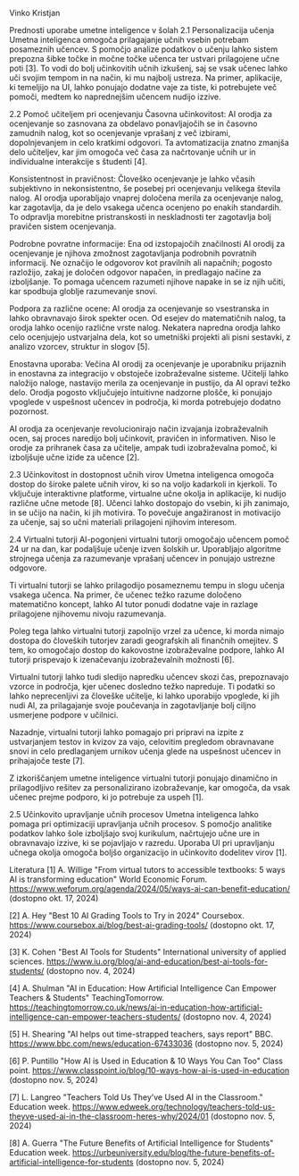 Vinko Kristjan

Prednosti uporabe umetne inteligence v šolah
2.1 Personalizacija učenja
Umetna inteligenca omogoča prilagajanje učnih vsebin potrebam posameznih učencev. S pomočjo analize podatkov o učenju lahko sistem prepozna šibke točke in močne točke učenca ter ustvari prilagojene učne poti [3]. To vodi do bolj učinkovitih učnih izkušenj, saj se vsak učenec lahko uči svojim tempom in na način, ki mu najbolj ustreza. Na primer, aplikacije, ki temeljijo na UI, lahko ponujajo dodatne vaje za tiste, ki potrebujete več pomoči, medtem ko naprednejšim učencem nudijo izzive.

2.2 Pomoč učiteljem pri ocenjevanju
Časovna učinkovitost: AI orodja za ocenjevanje so zasnovana za obdelavo ponavljajočih se in časovno zamudnih nalog, kot so ocenjevanje vprašanj z več izbirami, dopolnjevanjem in celo kratkimi odgovori. Ta avtomatizacija znatno zmanjša delo učiteljev, kar jim omogoča več časa za načrtovanje učnih ur in individualne interakcije s študenti [4].

Konsistentnost in pravičnost: Človeško ocenjevanje je lahko včasih subjektivno in nekonsistentno, še posebej pri ocenjevanju velikega števila nalog. AI orodja uporabljajo vnaprej določena merila za ocenjevanje nalog, kar zagotavlja, da je delo vsakega učenca ocenjeno po enakih standardih. To odpravlja morebitne pristranskosti in neskladnosti ter zagotavlja bolj pravičen sistem ocenjevanja.

Podrobne povratne informacije: Ena od izstopajočih značilnosti AI orodij za ocenjevanje je njihova zmožnost zagotavljanja podrobnih povratnih informacij. Ne označijo le odgovorov kot pravilnih ali napačnih; pogosto razložijo, zakaj je določen odgovor napačen, in predlagajo načine za izboljšanje. To pomaga učencem razumeti njihove napake in se iz njih učiti, kar spodbuja globlje razumevanje snovi.

Podpora za različne ocene: AI orodja za ocenjevanje so vsestranska in lahko obravnavajo širok spekter ocen. Od esejev do matematičnih nalog, ta orodja lahko ocenijo različne vrste nalog. Nekatera napredna orodja lahko celo ocenjujejo ustvarjalna dela, kot so umetniški projekti ali pisni sestavki, z analizo vzorcev, struktur in slogov [5].

Enostavna uporaba: Večina AI orodij za ocenjevanje je uporabniku prijaznih in enostavna za integracijo v obstoječe izobraževalne sisteme. Učitelji lahko naložijo naloge, nastavijo merila za ocenjevanje in pustijo, da AI opravi težko delo. Orodja pogosto vključujejo intuitivne nadzorne plošče, ki ponujajo vpoglede v uspešnost učencev in področja, ki morda potrebujejo dodatno pozornost.

AI orodja za ocenjevanje revolucionirajo način izvajanja izobraževalnih ocen, saj proces naredijo bolj učinkovit, pravičen in informativen. Niso le orodje za prihranek časa za učitelje, ampak tudi izobraževalna pomoč, ki izboljšuje učne izide za učence [2].

2.3 Učinkovitost in dostopnost učnih virov
Umetna inteligenca omogoča dostop do široke palete učnih virov, ki so na voljo kadarkoli in kjerkoli. To vključuje interaktivne platforme, virtualne učne okolja in aplikacije, ki nudijo različne učne metode [8]. Učenci lahko dostopajo do vsebin, ki jih zanimajo, in se učijo na način, ki jih motivira. To povečuje angažiranost in motivacijo za učenje, saj so učni materiali prilagojeni njihovim interesom.

2.4 Virtualni tutorji
AI-pogonjeni virtualni tutorji omogočajo učencem pomoč 24 ur na dan, kar podaljšuje učenje izven šolskih ur. Uporabljajo algoritme strojnega učenja za razumevanje vprašanj učencev in ponujajo ustrezne odgovore.

Ti virtualni tutorji se lahko prilagodijo posameznemu tempu in slogu učenja vsakega učenca. Na primer, če učenec težko razume določeno matematično koncept, lahko AI tutor ponudi dodatne vaje in razlage prilagojene njihovemu nivoju razumevanja.

Poleg tega lahko virtualni tutorji zapolnijo vrzel za učence, ki morda nimajo dostopa do človeških tutorjev zaradi geografskih ali finančnih omejitev. S tem, ko omogočajo dostop do kakovostne izobraževalne podpore, lahko AI tutorji prispevajo k izenačevanju izobraževalnih možnosti [6].

Virtualni tutorji lahko tudi sledijo napredku učencev skozi čas, prepoznavajo vzorce in področja, kjer učenec dosledno težko napreduje. Ti podatki so lahko neprecenljivi za človeške učitelje, ki lahko uporabijo vpoglede, ki jih nudi AI, za prilagajanje svoje poučevanja in zagotavljanje bolj ciljno usmerjene podpore v učilnici.

Nazadnje, virtualni tutorji lahko pomagajo pri pripravi na izpite z ustvarjanjem testov in kvizov za vajo, celovitim pregledom obravnavane snovi in celo predlaganjem urnikov učenja glede na uspešnost učencev in prihajajoče teste [7].

Z izkoriščanjem umetne inteligence virtualni tutorji ponujajo dinamično in prilagodljivo rešitev za personalizirano izobraževanje, kar omogoča, da vsak učenec prejme podporo, ki jo potrebuje za uspeh [1].

2.5 Učinkovito upravljanje učnih procesov
Umetna inteligenca lahko pomaga pri optimizaciji upravljanja učnih procesov. S pomočjo analitike podatkov lahko šole izboljšajo svoj kurikulum, načrtujejo učne ure in obravnavajo izzive, ki se pojavljajo v razredu. Uporaba UI pri upravljanju učnega okolja omogoča boljšo organizacijo in učinkovito dodelitev virov [1].

Literatura
[1] A. Willige "From virtual tutors to accessible textbooks: 5 ways AI is transforming education" World Economic Forum. https://www.weforum.org/agenda/2024/05/ways-ai-can-benefit-education/ (dostopno okt. 17, 2024)

[2] A. Hey "Best 10 AI Grading Tools to Try in 2024" Coursebox. https://www.coursebox.ai/blog/best-ai-grading-tools/ (dostopno okt. 17, 2024)

[3] K. Cohen "Best AI Tools for Students" International university of applied sciences. https://www.iu.org/blog/ai-and-education/best-ai-tools-for-students/ (dostopno nov. 4, 2024)

[4] A. Shulman "AI in Education: How Artificial Intelligence Can Empower Teachers & Students" TeachingTomorrow. https://teachingtomorrow.co.uk/news/ai-in-education-how-artificial-intelligence-can-empower-teachers-students/ (dostopno nov. 4, 2024)

[5] H. Shearing "AI helps out time-strapped teachers, says report" BBC. https://www.bbc.com/news/education-67433036 (dostopno nov. 5, 2024)

[6] P. Puntillo "How AI is Used in Education & 10 Ways You Can Too" Class point. https://www.classpoint.io/blog/10-ways-how-ai-is-used-in-education (dostopno nov. 5, 2024)

[7] L. Langreo "Teachers Told Us They’ve Used AI in the Classroom." Education week. https://www.edweek.org/technology/teachers-told-us-theyve-used-ai-in-the-classroom-heres-why/2024/01 (dostopno nov. 5, 2024)

[8] A. Guerra "The Future Benefits of Artificial Intelligence for Students" Education week. https://urbeuniversity.edu/blog/the-future-benefits-of-artificial-intelligence-for-students (dostopno nov. 5, 2024)

